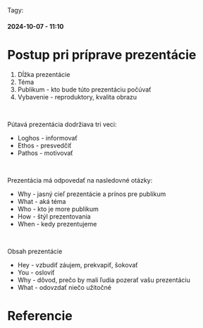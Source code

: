 Tagy: 
#### 2024-10-07 - 11:10

# Postup pri príprave prezentácie


1. Dĺžka prezentácie
2. Téma
3. Publikum - kto bude túto prezentáciu počúvať
4. Vybavenie - reproduktory, kvalita obrazu

<br>

Pútavá prezentácia dodržiava tri veci:
- Loghos - informovať
- Ethos - presvedčiť
- Pathos - motivovať

<br>

Prezentácia má odpovedať na nasledovné otázky:
- Why - jasný cieľ prezentácie a prínos pre publikum
- What - aká téma
- Who - kto je more publikum
- How - štýl prezentovania
- When - kedy prezentujeme

<br>

Obsah prezentácie
- Hey - vzbudiť záujem, prekvapiť, šokovať
- You - osloviť
- Why - dôvod, prečo by mali ľudia pozerať vašu prezentáciu
- What - odovzdať niečo užitočné

# Referencie